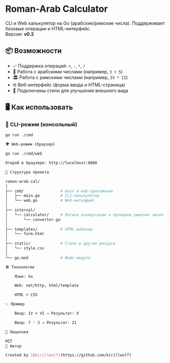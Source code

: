 # Roman-Arab Calculator

CLI и Web калькулятор на Go (арабские/римские числа). Поддерживает базовые операции и HTML-интерфейс.  
Версия: **v0.2**

## 📦 Возможности

- ✅ Поддержка операций: `+`, `-`, `*`, `/`
- 🔢 Работа с арабскими числами (например, `3 + 5`)
- 🏛 Работа с римскими числами (например, `IV * II`)
- 🌐 Веб-интерфейс (форма ввода и HTML-страница)
- 🎨 Подключены стили для улучшения внешнего вида

## 🖥 Как использовать

### 📌 CLI-режим (консольный)

```bash
go run ./cmd

🌍 Web-режим (браузер)

go run ./cmd/web

Открой в браузере: http://localhost:8080

📁 Структура проекта

roman-arab-cal/
│
├── cmd/                # main и web-приложение
│   ├── main.go         # CLI-калькулятор
│   └── web.go          # Web-интерфейс
│
├── internal/
│   └── calculator/     # Логика конвертации и проверки римских чисел
│       └── converter.go
│
├── templates/          # HTML-шаблоны
│   └── form.html
│
├── static/             # Стили и другие ресурсы
│   └── style.css
│
└── go.mod              # Файл модуля

🛠 Технологии

    Язык: Go

    Web: net/http, html/template

    HTML + CSS

✨ Пример

    Ввод: IV + VI → Результат: X

    Ввод: 7 * 3 → Результат: 21

📜 Лицензия

MIT
🧠 Автор

Created by [@kirillwolf](https://github.com/kirillwolf)
